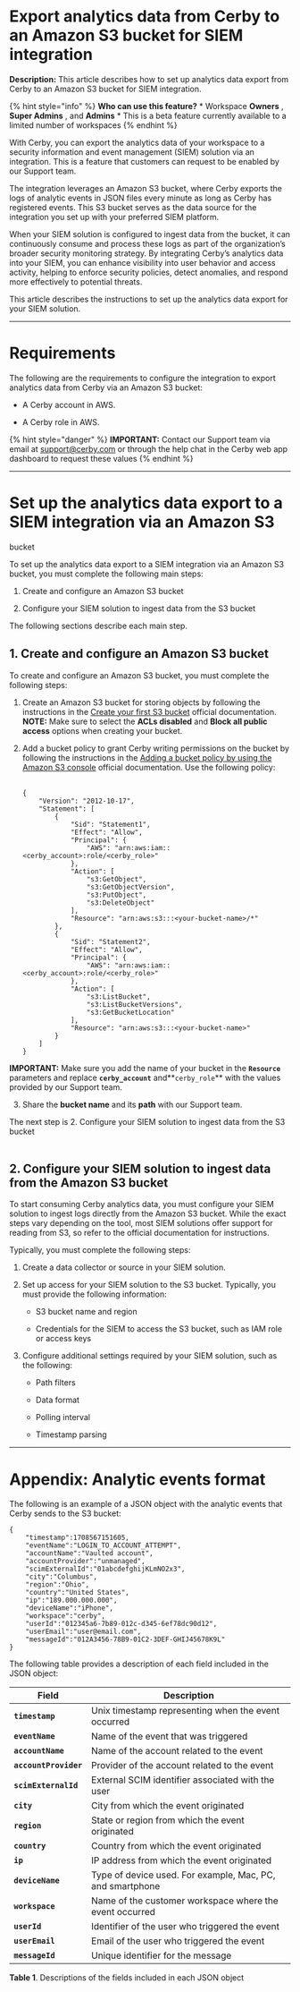 # Export analytics data from Cerby to an Amazon S3 bucket for SIEM integration

**Description:** This article describes how to set up analytics data export from Cerby to an Amazon S3 bucket for SIEM integration.

{% hint style="info" %} **Who can use this feature?** * Workspace **Owners** ,
**Super Admins** , and **Admins** * This is a beta feature currently available
to a limited number of workspaces {% endhint %}

With Cerby, you can export the analytics data of your workspace to a security
information and event management (SIEM) solution via an integration. This is a
feature that customers can request to be enabled by our Support team.

The integration leverages an Amazon S3 bucket, where Cerby exports the logs of
analytic events in JSON files every minute as long as Cerby has registered
events. This S3 bucket serves as the data source for the integration you set
up with your preferred SIEM platform.

When your SIEM solution is configured to ingest data from the bucket, it can
continuously consume and process these logs as part of the organization’s
broader security monitoring strategy. By integrating Cerby’s analytics data
into your SIEM, you can enhance visibility into user behavior and access
activity, helping to enforce security policies, detect anomalies, and respond
more effectively to potential threats.

This article describes the instructions to set up the analytics data export
for your SIEM solution.

* * *

# **Requirements**

The following are the requirements to configure the integration to export
analytics data from Cerby via an Amazon S3 bucket:

  * A Cerby account in AWS. 

  * A Cerby role in AWS.

{% hint style="danger" %} **IMPORTANT:** Contact our Support team via email at
[support@cerby.com](mailto:support@cerby.com) or through the help chat in the
Cerby web app dashboard to request these values {% endhint %}

* * *

# Set up the analytics data export to a SIEM integration via an Amazon S3
bucket

To set up the analytics data export to a SIEM integration via an Amazon S3
bucket, you must complete the following main steps:

  1. Create and configure an Amazon S3 bucket

  2. Configure your SIEM solution to ingest data from the S3 bucket

The following sections describe each main step.

## 1\. Create and configure an Amazon S3 bucket

To create and configure an Amazon S3 bucket, you must complete the following
steps:

  1. Create an Amazon S3 bucket for storing objects by following the instructions in the [Create your first S3 bucket](https://docs.aws.amazon.com/AmazonS3/latest/userguide/GetStartedWithS3.html#creating-bucket) official documentation.  
**NOTE:** Make sure to select the **ACLs disabled** and **Block all public
access** options when creating your bucket.

  2. Add a bucket policy to grant Cerby writing permissions on the bucket by following the instructions in the [Adding a bucket policy by using the Amazon S3 console](https://docs.aws.amazon.com/AmazonS3/latest/userguide/add-bucket-policy.html) official documentation. Use the following policy:  
​

         
         {  
             "Version": "2012-10-17",  
             "Statement": [  
                 {  
                     "Sid": "Statement1",  
                     "Effect": "Allow",  
                     "Principal": {  
                         "AWS": "arn:aws:iam::<cerby_account>:role/<cerby_role>"  
                     },  
                     "Action": [  
                         "s3:GetObject",  
                         "s3:GetObjectVersion",  
                         "s3:PutObject",  
                         "s3:DeleteObject"  
                     ],  
                     "Resource": "arn:aws:s3:::<your-bucket-name>/*"  
                 },  
                 {  
                     "Sid": "Statement2",  
                     "Effect": "Allow",  
                     "Principal": {  
                         "AWS": "arn:aws:iam::<cerby_account>:role/<cerby_role>"  
                     },  
                     "Action": [  
                         "s3:ListBucket",  
                         "s3:ListBucketVersions",  
                         "s3:GetBucketLocation"  
                     ],  
                     "Resource": "arn:aws:s3:::<your-bucket-name>"  
                 }  
             ]  
         }

  
**IMPORTANT:** Make sure you add the name of your bucket in the **`Resource`**
parameters and replace **`cerby_account`** and**`cerby_role`** with the values
provided by our Support team.

  3. Share the **bucket name** and its **path** with our Support team.

The next step is 2. Configure your SIEM solution to ingest data from the S3
bucket  
​

## 2\. Configure your SIEM solution to ingest data from the Amazon S3 bucket

To start consuming Cerby analytics data, you must configure your SIEM solution
to ingest logs directly from the Amazon S3 bucket. While the exact steps vary
depending on the tool, most SIEM solutions offer support for reading from S3,
so refer to the official documentation for instructions.

Typically, you must complete the following steps:

  1. Create a data collector or source in your SIEM solution.

  2. Set up access for your SIEM solution to the S3 bucket. Typically, you must provide the following information:

     * S3 bucket name and region

     * Credentials for the SIEM to access the S3 bucket, such as IAM role or access keys

  3. Configure additional settings required by your SIEM solution, such as the following:

     * Path filters

     * Data format

     * Polling interval

     * Timestamp parsing

* * *

# Appendix: Analytic events format

The following is an example of a JSON object with the analytic events that
Cerby sends to the S3 bucket:

    
    
    {  
        "timestamp":1708567151605,  
        "eventName":"LOGIN_TO_ACCOUNT_ATTEMPT",  
        "accountName":"Vaulted account",  
        "accountProvider":"unmanaged",  
        "scimExternalId":"01abcdefghijKLmNO2x3",  
        "city":"Columbus",  
        "region":"Ohio",  
        "country":"United States",  
        "ip":"189.000.000.000",  
        "deviceName":"iPhone",  
        "workspace":"cerby",  
        "userId":"012345a6-7b89-012c-d345-6ef78dc90d12",  
        "userEmail":"user@email.com",  
        "messageId":"012A3456-78B9-01C2-3DEF-GHIJ45678K9L"  
    }

The following table provides a description of each field included in the JSON
object:

**Field**| **Description**  
---|---  
**`timestamp`**|  Unix timestamp representing when the event occurred  
**`eventName`**|  Name of the event that was triggered  
**`accountName`**|  Name of the account related to the event  
**`accountProvider`**|  Provider of the account related to the event  
**`scimExternalId`**|  External SCIM identifier associated with the user  
**`city`**|  City from which the event originated  
**`region`**|  State or region from which the event originated  
**`country`**|  Country from which the event originated  
**`ip`**|  IP address from which the event originated  
**`deviceName`**|  Type of device used. For example, Mac, PC, and smartphone  
**`workspace`**|  Name of the customer workspace where the event occurred  
**`userId`**|  Identifier of the user who triggered the event  
**`userEmail`**|  Email of the user who triggered the event  
**`messageId`**|  Unique identifier for the message  
  
**Table 1**. Descriptions of the fields included in each JSON object


